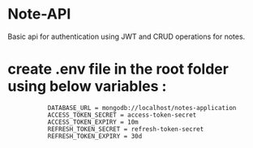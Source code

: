 # Note-API
Basic api for authentication using JWT and CRUD operations for notes.


# create .env file in the root folder using below variables :

               DATABASE_URL = mongodb://localhost/notes-application
               ACCESS_TOKEN_SECRET = access-token-secret
               ACCESS_TOKEN_EXPIRY = 10m
               REFRESH_TOKEN_SECRET = refresh-token-secret
               REFRESH_TOKEN_EXPIRY = 30d

